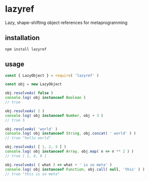 # lazyref

Lazy, shape-shifting object references for metaprogramming

## installation
```npm install lazyref```

## usage
```javascript
const { LazyObject } = require( 'lazyref' )

const obj = new LazyObject

obj.resolveAs( false )
console.log( obj instanceof Boolean )
// true

obj.resolveAs( 2 )
console.log( obj instanceof Number, obj + 3 ) 
// true 5

obj.resolveAs( 'world' )
console.log( obj instanceof String, obj.concat( ' world' ) )
// true "hello world"

obj.resolveAs( [ 1, 2, 3 ] )
console.log( obj instanceof Array, obj.map( n => n ** 2 ) )
// true [ 1, 4, 9 ]

obj.resolveAs( ( what ) => what + ' is so meta' )
console.log( obj instanceof Function, obj.call( null, 'this' ) )
// true "this is so meta"
```